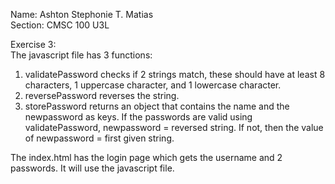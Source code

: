 Name: Ashton Stephonie T. Matias  
Section: CMSC 100 U3L  
  
Exercise 3:  
The javascript file has 3 functions:  
1. validatePassword checks if 2 strings match, these should have at least 8 characters, 1 uppercase character, and 1 lowercase character.  
2. reversePassword reverses the string.  
3. storePassword returns an object that contains the name and the newpassword as keys. If the passwords are valid using validatePassword, newpassword = reversed string. If not, then the value of newpassword = first given string. 

The index.html has the login page which gets the username and 2 passwords. It will use the javascript file. 